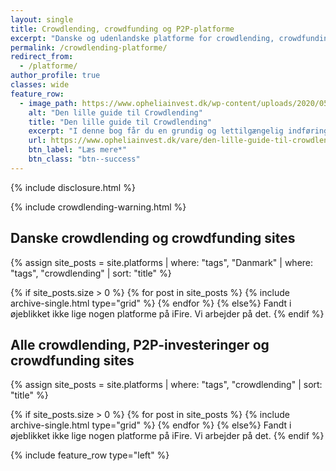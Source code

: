 ```yaml
---
layout: single
title: Crowdlending, crowdfunding og P2P-platforme
excerpt: "Danske og udenlandske platforme for crowdlending, crowdfunding og P2P-investeringer, som jeg investerer i"
permalink: /crowdlending-platforme/
redirect_from:
  - /platforme/
author_profile: true
classes: wide
feature_row:
  - image_path: https://www.opheliainvest.dk/wp-content/uploads/2020/05/Screenshot-2020-05-04-at-18.36.12.png
    alt: "Den lille guide til Crowdlending"
    title: "Den lille guide til Crowdlending"
    excerpt: "I denne bog får du en grundig og lettilgængelig indføring i emnet crowdlending, som er en passiv investeringsform. Formålet er at skabe et fast, løbende afkast. Guiden introducerer dig for lånemarkedet, og giver svar på alle de gængse spørgsmål vedrørende risikostyring, skat, valg af investeringsplatform og meget mere."
    url: https://www.opheliainvest.dk/vare/den-lille-guide-til-crowdlending/?ref=507
    btn_label: "Læs mere*"
    btn_class: "btn--success"
---
```


{% include disclosure.html %}

{% include crowdlending-warning.html %}

## Danske crowdlending og crowdfunding sites

{% assign site_posts = site.platforms | where: "tags", "Danmark" | where: "tags", "crowdlending" | sort: "title" %}

<div class="feature__wrapper">

{% if site_posts.size > 0 %}
  {% for post in site_posts %}
    {% include archive-single.html type="grid" %}
  {% endfor %}
{% else%}
  Fandt i øjeblikket ikke lige nogen platforme på iFire. Vi arbejder på det.
{% endif %}

</div>

## Alle crowdlending, P2P-investeringer og crowdfunding sites

{% assign site_posts = site.platforms | where: "tags", "crowdlending" | sort: "title" %}

<div class="feature__wrapper">

{% if site_posts.size > 0 %}
  {% for post in site_posts %}
    {% include archive-single.html type="grid" %}
  {% endfor %}
{% else%}
  Fandt i øjeblikket ikke lige nogen platforme på iFire. Vi arbejder på det.
{% endif %}

</div>

{% include feature_row type="left" %}
